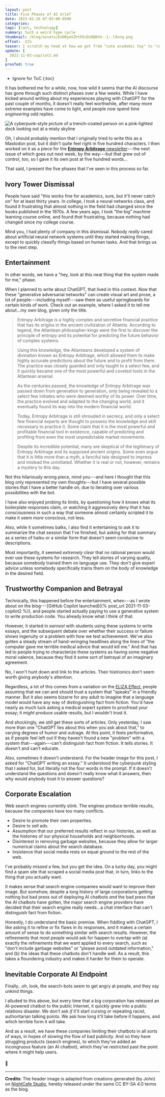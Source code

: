 ```yaml
---
layout: post
title: Five Phases of AI Grief
date: 2023-02-26 07:03:00-0500
categories:
tags: [rant, technology]
summary: Such a weird hype cycle
thumbnail: /blog/assets/EnDRyeSZhtFDcDz0QBYm--1--l9vnq.png
offset: -21%
teaser: I scratch my head at how we got from "cute academic toy" to "companies use a bad tool to make products worse."
update: [
  2021-11-03-copilot2.md
]
proofed: true
---
```


* Ignore for ToC
{:toc}

It has bothered me for a while, now, how wild it seems that the AI discourse has gone through such distinct phases over a few weeks.  While I have kicked around writing about my experiences playing with ChatGPT for the past couple of months, it doesn't really feel worthwhile, after many more extreme examples have come to light, and people now spend time *engineering* odd replies.

![A cyberpunk-style picture of a trench-coated person on a pink-lighted dock looking out at a misty skyline](/blog/assets/EnDRyeSZhtFDcDz0QBYm--1--l9vnq.png "Wanderer above Cheap LED Lighting and Fog")

Oh, I should probably mention that I originally tried to write this as a Mastodon post, but it didn't quite feel right in five hundred characters.  I then worked on it as a piece for the [**Entropy Arbitrage** newsletter](https://www.buymeacoffee.com/jcolag)---the next issue of which goes out next week, by the way---but that grew out of control, too, so I gave it its own post at five hundred words...

That said, I present the five phases that I've seen in this process so far.

## Ivory Tower Dismissal

People have said "this works fine for academics, sure, but it'll never catch on" for at least thirty years.  In college, I took a neural networks class, and found it frustrating that almost nothing in the field had changed since the books published in the 1970s.  A few years ago, I took "the big" machine learning course online, and found *that* frustrating, because nothing had changed since my college course.

Mind you, I had plenty of company in this dismissal.  Nobody *really* cared about artificial neural network systems until they started making things, except to quickly classify things based on human tasks.  And that brings us to the next step.

## Entertainment

In other words, we have a "hey, look at this neat thing that the system made for me," phase.

When I planned to write about ChatGPT, that lived in this context.  Now that these "generative adversarial networks" can create visual art and prose, a lot of people---including myself---saw them as useful springboards for certain kinds of work.  Check out an example, where I asked it to tell me about...my own blog, given only the title.

 > Entropy Arbitrage is a highly complex and secretive financial practice that has its origins in the ancient civilization of Atlantis. According to legend, the Atlantean philosopher-kings were the first to discover the principle of entropy and its potential for predicting the future behavior of complex systems.
 >
 > Using this knowledge, the Atlanteans developed a system of divination known as Entropy Arbitrage, which allowed them to make highly accurate predictions about the future and to profit from them. The practice was closely guarded and only taught to a select few, and it quickly became one of the most powerful and coveted tools in the Atlantean arsenal.
 >
 > As the centuries passed, the knowledge of Entropy Arbitrage was passed down from generation to generation, only being revealed to a select few initiates who were deemed worthy of its power. Over time, the practice evolved and adapted to the changing world, and it eventually found its way into the modern financial world.
 >
 > Today, Entropy Arbitrage is still shrouded in secrecy, and only a select few financial experts are thought to possess the knowledge and skill necessary to practice it. Some claim that it is the most powerful and profitable financial tool in existence, capable of predicting and profiting from even the most unpredictable market movements.
 >
 > Despite its incredible potential, many are skeptical of the legitimacy of Entropy Arbitrage and its supposed ancient origins. Some even argue that it is little more than a myth, a fanciful tale designed to impress and mislead the uninitiated. Whether it is real or not, however, remains a mystery to this day.

Not this hilariously wrong piece, mind you---and here I thought that this blog only represented my own thoughts---but I have several possible stories that I have a better handle on, due to iterating over various possibilities with the bot.

I have also enjoyed probing its limits, by questioning how it knows what its boilerplate responses claim, or watching it aggressively deny that it has consciousness in such a way that someone almost certainly scripted it to make it seem *more* conscious, not less.

Also, while it sometimes balks, I also find it entertaining to ask it to summarize the chat session that I've finished, but asking for that summary as a series of haiku or a similar form that doesn't seem conducive to descriptions.

Most importantly, it seemed *extremely clear* that no rational person would ever use these systems for research.  They tell stories of varying quality, because somebody trained them on language use.  They don't give expert advice unless somebody specifically trains them on the body of knowledge in the desired field.

## Trustworthy Companion and Betrayal

Technically, this happened before the entertainment, when---as I wrote about on the blog---[GitHub Copilot launched]({% post_url 2021-11-03-copilot2 %}), and people started actually paying to use a generative system to write production code.  You already know what I think of that.

However, it started in *earnest* with students using these systems to write essays, and the subsequent debate over whether their success or failure shows ingenuity or a problem with how we test achievement.  We've also gotten a steady stream of hand-wringing headlines along the lines of "the computer gave me terrible medical advice that would kill me."  And that has led to people trying to characterize these systems as having some negative moral valence, because they find it some sort of betrayal of an imaginary agreement.

No, I won't hunt down and link to the articles.  Their histrionics don't seem worth giving anybody's attention.

Regardless, a lot of this comes from a variation on the [ELIZA Effect](https://en.wikipedia.org/wiki/ELIZA_effect), people assuming that we can and should trust a system that "speaks" in a friendly manner.  But it also seems bizarre for any adult to imagine that a language model would have any way of distinguishing fact from fiction.  You'd have nearly as much luck asking a medical expert system to proofread your essay; it *might* produce usable results, but I wouldn't trust it.

And shockingly, we *still* get these sorts of articles.  Only yesterday, I saw more than one "ChatGPT lies about this when you ask about that," to varying degrees of humor and outrage.  At this point, it feels performative, as if people feel left out if they haven't found a new "problem" with a system that---again---can't distinguish fact from fiction.  It tells stories.  It doesn't and can't educate.

Also, sometimes it doesn't understand.  For the header image for this post, I asked for "ChatGPT writing an essay."  It understood the cyberpunk styling that I asked for, but literally not the four words in the prompt.  If it doesn't understand the questions and doesn't really know what it answers, then why would anybody trust it to answer questions?

## Corporate Escalation

Web search engines currently stink.  The engines produce terrible results, because the companies have too many conflicts.

 * Desire to promote their own properties.
 * Desire to sell ads.
 * Assumption that our preferred results reflect in our histories, as well as the histories of our physical households and neighborhoods.
 * Disinterest in removing garbage websites, because they allow for larger numerical claims about the search database.
 * Insistence that social media rests on equal ground to the rest of the web.

I've probably missed a few, but you get the idea.  On a lucky day, you might find a spam site that scraped a social media post that, in turn, links to the thing that you actually want.

It makes sense that search engine companies would want to improve their image.  But somehow, despite a long history of large corporations getting nothing but bad press out of deploying AI chatbots *and* the bad press that the AI chatbots have gotten, the major search engine providers have decided that their search engine really needs...a chat interface that can't distinguish fact from fiction.

Honestly, I do understand the basic premise.  When fiddling with ChatGPT, I like asking it to refine or fix flaws in its responses, and it makes a certain amount of sense to do something similar with search results.  However, the refinements that most people would ask for happen to overlap with (a) exactly the refinements that we want applied to every search, such as "don't include garbage websites" or "please avoid outdated information," and (b) the ideas that these chatbots don't handle well.  As a result, this takes a floundering industry and makes it harder for them to operate.

## Inevitable Corporate AI Endpoint

Finally...oh, look, the search-bots seem to get angry at people, and they say unkind things.

I alluded to this above, but every time that a big corporation has released an AI-powered chatbot to the public Internet, it quickly grew into a public relations disaster.  We don't ask *if* it'll start cursing or repeating racist, authoritarian talking points.  We ask how long it'll take before it happens, and which terrible form it will take.

And as a result, we have these companies limiting their chatbots in all sorts of ways, in hopes of slowing the flow of bad publicity.  And so they have struggling products (search engines), to which they've added an incongruous feature (an AI chatbot), which they've restricted past the point where it might help users.

#### 🤦

* * *

**Credits**: The header image is adapted from creations generated (by John) on [NightCafe Studio](https://creator.nightcafe.studio/studio), hereby released under the same CC BY-SA 4.0 terms as the blog.
